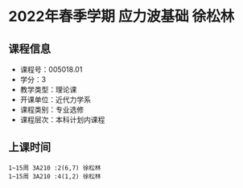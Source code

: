 # 2022年春季学期 应力波基础 徐松林






## 课程信息

- 课程号：005018.01
- 学分：3
- 教学类型：理论课
- 开课单位：近代力学系
- 课程类别：专业选修
- 课程层次：本科计划内课程

## 上课时间

```
1~15周 3A210 :2(6,7) 徐松林
1~15周 3A210 :4(1,2) 徐松林
```

